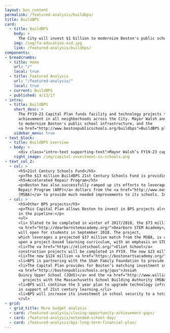 ```yaml
---
layout: bos_content
permalink: /featured-analysis/buildbps/
title: BuildBPS
card:
  - title: BuildBPS
    body: >
      The City will invest $1 billion to modernize Boston's public school infrastructure. See how.
    img: /img/fa-education-aid.jpg
    link: /featured-analysis/buildbps/
components:
- breadcrumbs:
  - title: Home
    url: "/"
    local: true
  - title: Featured Analysis
    url: "/featured-analysis/"
    local: true
  - current: BuildBPS
  - published: 4/13/17
- intro:
  - title: BuildBPS
    short_desc: >
      The FY19-23 Capital Plan funds facility and technology projects that support education and youth 
      achievement in all neighborhoods across the City. Mayor Walsh announced a $1 billion investment 
      to modernize Boston's public school infrastructure, and the 
      <a href="http://www.bostonpublicschools.org/buildbps">BuildBPS plan</a> will guide that process.
    sidebar_menu: true
- text_block:
  - title: BuildBPS overview
  - body: >
      <div class="intro-text supporting-text">Mayor Walsh’s FY19-23 capital plan implements early action BuildBPS initiatives, and supports planning for large-scale projects coming out of the robust BuildBPS community engagement process.</div> 
    right_image: /img/capital-investment-in-schools.png
- text_col_2:
  - col: >
      <h5>21st Century Schools Fund</h5>
      <p>The $13 million BuildBPS 21st Century Schools Fund is providing schools with 21st century tools, including new technology and comfortable, movable furniture. This initiative will promote learner-centric programs, benefit professional development, and provide greater flexibility in both current and future learning spaces. BPS will work with school leaders to complete these upgrades for the start of the 2018-19 school year.</p>
      <h5>Accelerated Repair Program</h5>
      <p>Boston has also successfully ramped up its efforts to leverage <a href="http://www.massschoolbuildings.org/programs/Accelerated_Repair">MSBA Accelerated 
      Repair Program (ARP)</a> dollars from the <a href="http://www.massschoolbuildings.org/">Massachusetts School Building Authority 
      (MSBA)</a> to provide much needed improvements to its schools. In FY18, Boston invested $16.9 million to unlock $22.8 million in grants from the MSBA to provide seven BPS schools with new windows replace roofs and boilers at five BPS schools. In FY19, BPS will invest $4.5 million to unlock a $7.1 million grant from the MSBA to replace roofs, boilers, or windows at six schools. The Mayor’s capital plan sets aside an additional $26.7 million over the next five years to position Boston to further leverage MSBA ARP dollars in the future.</p>
  - col: >
      <h5>Other BPS projects</h5>
      <p>This Capital Plan allows Boston to invest in BPS projects already 
      in the pipeline:</p>
      <ul>
      <li> Slated to be completed in winter of 2017/2018, the $73 million 
      <a href="http://dearbornstemacademy.org/">Dearborn STEM Academy</a> 
      will open for students in September 2018. The project,
      which leverages a projected $37 million match from the MSBA, is designed based 
      upon a project-based learning curriculum, with an emphasis on STEM education.</li> 
      <li>The <a href="https://eliotschool.org/">Eliot School</a> 
      construction projects will be completed in FY19. The new $23 million North Bennet Street building opened in September 2017, and the $34 million Commercial Street building will welcome grades 5-8 into a 21st century learning environment.</li>
      <li>The new $124 million <a href="https://bostonartsacademy.org/">Boston Arts Academy</a> building is leveraging $49 million match from the MSBA. Beginning construction in FY19, the school will provide students with state of the art performance and studio space, opening in September 2021.</li>
      <li>BPS is partnering with the Shah Family Foundation to provide 25 schools with full-service kitchens. This is the first phase in a multi-year kitchen renovation program.</li>
      <li>The Capital Plan provides for Boston’s matching investment in the 
      <a href="http://bostonpublicschools.org/jqus">Josiah 
      Quincy Upper School (JQUS)</a> and the <a href="http://www.williamecarterschool.org/"> Carter School</a>, which are collaborative 
        projects with the Massachusetts School Building Authority (MSBA).</li>
      <li>BPS will continue the 5 year plan to upgrade technology infrastructure across the district 
      in support of 21st century learning.</li>
      <li>BPS will increase its investment in school security to a total budget of $5 million. The project includes upgrades to external and internal doors, locks and key cards, and cameras.</li>
      </ul>
- grid:
  - grid_title: More budget analysis
  - card: /featured-analysis/closing-opportunity-achievement-gaps/
  - card: /featured-analysis/extended-school-day/
  - card: /featured-analysis/bps-long-term-financial-plan/
---
```

